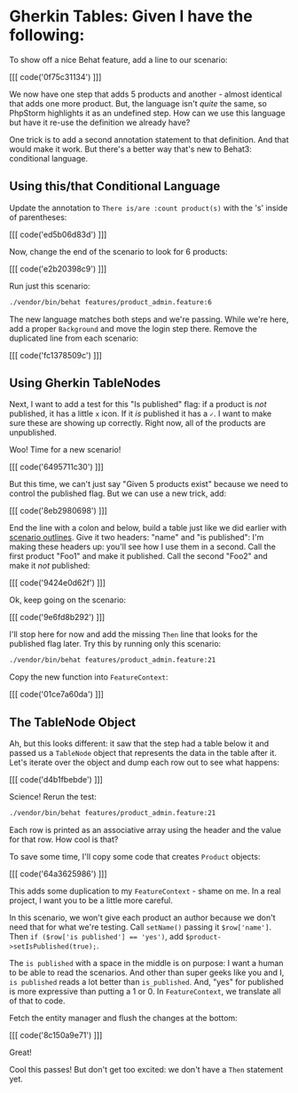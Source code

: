 # Gherkin Tables: Given I have the following:

To show off a nice Behat feature, add a line to our scenario:

[[[ code('0f75c31134') ]]]

We now have one step that adds 5 products and another - almost identical that adds
one more product. But, the language isn't *quite* the same, so PhpStorm highlights
it as an undefined step. How can we use this language but have it re-use the definition
we already have?

One trick is to add a second annotation statement to that definition. And that would
make it work. But there's a better way that's new to Behat3: conditional language.

## Using this/that Conditional Language

Update the annotation to `There is/are :count product(s)` with the 's' inside of
parentheses:

[[[ code('ed5b06d83d') ]]]

Now, change the end of the scenario to look for 6 products:

[[[ code('e2b20398c9') ]]]

Run just this scenario:

```bash
./vendor/bin/behat features/product_admin.feature:6
```

The new language matches both steps and we're passing. While we're here, add
a proper `Background` and move the login step there. Remove the duplicated line from
each scenario:

[[[ code('fc1378509c') ]]]

## Using Gherkin TableNodes

Next, I want to add a test for this "Is published" flag: if a product is *not* published,
it has a little `x` icon. If it *is* published it has a `✓`. I want to make sure
these are showing up correctly. Right now, all of the products are unpublished.

Woo! Time for a new scenario! 

[[[ code('6495711c30') ]]]

But this time, we can't just say "Given 5 products exist" because we need to control
the published flag. But we can use a new trick, add:

[[[ code('8eb2980698') ]]]

End the line with a colon and below, build a table just like we did earlier with
[scenario outlines](/screencast/behat/scenario-outline). Give it two headers:
"name" and "is published": I'm making these headers up: you'll see how I use them
in a second. Call the first product "Foo1" and make it published. Call the second
"Foo2" and make it *not* published:

[[[ code('9424e0d62f') ]]]

Ok, keep going on the scenario:

[[[ code('9e6fd8b292') ]]]

I'll stop here for now and add the missing `Then` line that looks for the published
flag later. Try this by running only this scenario:

```bash
./vendor/bin/behat features/product_admin.feature:21
```

Copy the new function into `FeatureContext`:

[[[ code('01ce7a60da') ]]]

## The TableNode Object

Ah, but this looks different: it saw that the step had a table below it and passed
us a `TableNode` object that represents the data in the table after it. Let's iterate
over the object and dump each row out to see what happens:

[[[ code('d4b1fbebde') ]]]

Science! Rerun the test:

```bash
./vendor/bin/behat features/product_admin.feature:21
```

Each row is printed as an associative array using the header and the value for that
row. How cool is that?

To save some time, I'll copy some code that creates `Product` objects:

[[[ code('64a3625986') ]]]

This adds some duplication to my `FeatureContext` - shame on me. In a real project,
I want you to be a little more careful.

In this scenario, we won't give each product an author because we don't need that
for what we're testing. Call `setName()` passing it `$row['name']`. Then
`if ($row['is published'] == 'yes')`, add `$product->setIsPublished(true);`.

The `is published` with a space in the middle is on purpose: I want a human to be
able to read the scenarios. And other than super geeks like you and I, `is published`
reads a lot better than `is_published`. And, "yes" for published is more expressive
than putting a 1 or 0. In `FeatureContext`, we translate all of that to code.

Fetch the entity manager and flush the changes at the bottom:

[[[ code('8c150a9e71') ]]]

Great!

Cool this passes! But don't get too excited: we don't have a `Then` statement yet.
